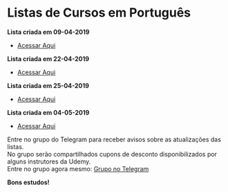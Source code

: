 # Listas de Cursos em Português

**Lista criada em 09-04-2019**
  - [Acessar Aqui](https://github.com/ProgramacaoPratica/CursosUdemy/blob/master/Cursos%20em%20Portugu%C3%AAs/1%20-%20Lista%20-%2009-04-2019.md)
  
  **Lista criada em 22-04-2019**
  - [Acessar Aqui](https://github.com/ProgramacaoPratica/CursosUdemy/blob/master/Cursos%20em%20Portugu%C3%AAs/2%20-%20Lista%20-%2022-04-2019.md)

  **Lista criada em 25-04-2019**
  - [Acessar Aqui](https://github.com/ProgramacaoPratica/CursosUdemy/blob/master/Cursos%20em%20Portugu%C3%AAs/3%20-%20Lista%20-%2025-04-2019.md)
  
  **Lista criada em 04-05-2019**
  - [Acessar Aqui](https://github.com/ProgramacaoPratica/CursosUdemy/blob/master/Cursos%20em%20Portugu%C3%AAs/4%20-%20Lista%20-%2004-05-2019.md)
  
Entre no grupo do Telegram para receber avisos sobre as atualizações das listas.  
No grupo serão compartilhados cupons de desconto disponibilizados por alguns instrutores da Udemy.  
Entre no grupo agora mesmo: [Grupo no Telegram](http://bit.ly/2UvKbVX)

**Bons estudos!**
